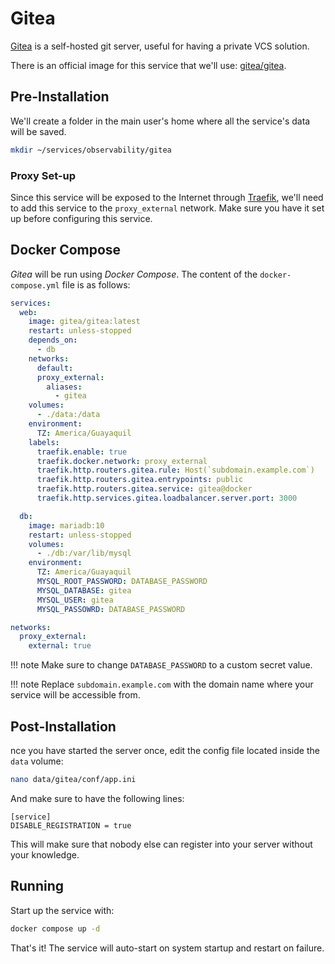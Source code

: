 # Gitea

[Gitea](https://gitea.io/en-us/) is a self-hosted git server, useful for having a private VCS solution.

There is an official image for this service that we'll use: [gitea/gitea](https://hub.docker.com/r/gitea/gitea/).

## Pre-Installation

We'll create a folder in the main user's home where all the service's data will be saved.

```bash
mkdir ~/services/observability/gitea
```

### Proxy Set-up

Since this service will be exposed to the Internet through [Traefik](../networking/traefik.md), we'll need to add this service to the `proxy_external` network. Make sure you have it set up before configuring this service.

## Docker Compose

*Gitea* will be run using *Docker Compose*. The content of the `docker-compose.yml` file is as follows:

```yaml
services:
  web:
    image: gitea/gitea:latest
    restart: unless-stopped
    depends_on:
      - db
    networks:
      default:
      proxy_external:
        aliases:
          - gitea
    volumes:
      - ./data:/data
    environment:
      TZ: America/Guayaquil
    labels:
      traefik.enable: true
      traefik.docker.network: proxy_external
      traefik.http.routers.gitea.rule: Host(`subdomain.example.com`)
      traefik.http.routers.gitea.entrypoints: public
      traefik.http.routers.gitea.service: gitea@docker
      traefik.http.services.gitea.loadbalancer.server.port: 3000

  db:
    image: mariadb:10
    restart: unless-stopped
    volumes:
      - ./db:/var/lib/mysql
    environment:
      TZ: America/Guayaquil
      MYSQL_ROOT_PASSWORD: DATABASE_PASSWORD
      MYSQL_DATABASE: gitea
      MYSQL_USER: gitea
      MYSQL_PASSOWRD: DATABASE_PASSWORD

networks:
  proxy_external:
    external: true
```

!!! note
    Make sure to change `DATABASE_PASSWORD` to a custom secret value.

!!! note
    Replace `subdomain.example.com` with the domain name where your service will be accessible from.

## Post-Installation

nce you have started the server once, edit the config file located inside the `data` volume:

```bash
nano data/gitea/conf/app.ini
```

And make sure to have the following lines:

```text
[service]
DISABLE_REGISTRATION = true
```

This will make sure that nobody else can register into your server without your knowledge.

## Running

Start up the service with:

```bash
docker compose up -d
```

That's it! The service will auto-start on system startup and restart on failure.
